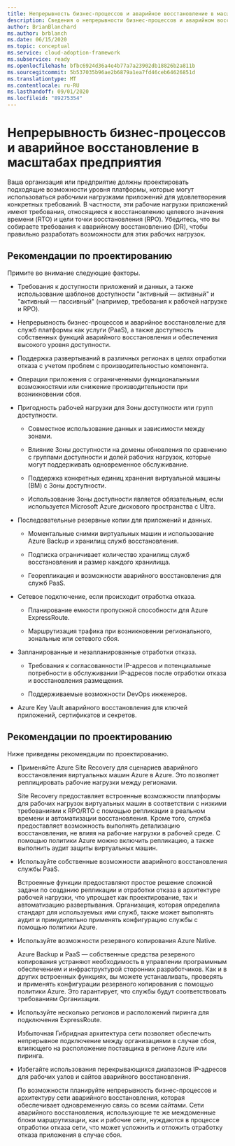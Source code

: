 ```yaml
---
title: Непрерывность бизнес-процессов и аварийное восстановление в масштабах предприятия
description: Сведения о непрерывности бизнес-процессов и аварийном восстановлении в рамках инфраструктуры внедрения Microsoft Cloud для Azure.
author: BrianBlanchard
ms.author: brblanch
ms.date: 06/15/2020
ms.topic: conceptual
ms.service: cloud-adoption-framework
ms.subservice: ready
ms.openlocfilehash: bfbc6924d36a4e4b77a7a23902db18826b2a811b
ms.sourcegitcommit: 5b537035b96ae2b6879a1ea7fd46ceb64626851d
ms.translationtype: MT
ms.contentlocale: ru-RU
ms.lasthandoff: 09/01/2020
ms.locfileid: "89275354"
---
```

# <a name="enterprise-scale-business-continuity-and-disaster-recovery"></a>Непрерывность бизнес-процессов и аварийное восстановление в масштабах предприятия

Ваша организация или предприятие должны проектировать подходящие возможности уровня платформы, которые могут использоваться рабочими нагрузками приложений для удовлетворения конкретных требований. В частности, эти рабочие нагрузки приложений имеют требования, относящиеся к восстановлению целевого значения времени (RTO) и цели точки восстановления (RPO). Убедитесь, что вы собираете требования к аварийному восстановлению (DR), чтобы правильно разработать возможности для этих рабочих нагрузок.

## <a name="design-considerations"></a>Рекомендации по проектированию

Примите во внимание следующие факторы.

- Требования к доступности приложений и данных, а также использование шаблонов доступности "активный — активный" и "активный — пассивный" (например, требования к рабочей нагрузке и RPO).

- Непрерывность бизнес-процессов и аварийное восстановление для служб платформы как услуги (PaaS), а также доступность собственных функций аварийного восстановления и обеспечения высокого уровня доступности.

- Поддержка развертываний в различных регионах в целях отработки отказа с учетом проблем с производительностью компонента.

- Операции приложения с ограниченными функциональными возможностями или снижение производительности при возникновении сбоя.

- Пригодность рабочей нагрузки для Зоны доступности или групп доступности.

  - Совместное использование данных и зависимости между зонами.

  - Влияние Зоны доступности на домены обновления по сравнению с группами доступности и долей рабочих нагрузок, которые могут поддерживать одновременное обслуживание.

  - Поддержка конкретных единиц хранения виртуальной машины (ВМ) с Зоны доступности.

  - Использование Зоны доступности является обязательным, если используется Microsoft Azure дискового пространства с Ultra.

- Последовательные резервные копии для приложений и данных.

  - Моментальные снимки виртуальных машин и использование Azure Backup и хранилищ служб восстановления.

  - Подписка ограничивает количество хранилищ служб восстановления и размер каждого хранилища.

  - Георепликация и возможности аварийного восстановления для служб PaaS.

- Сетевое подключение, если происходит отработка отказа.

  - Планирование емкости пропускной способности для Azure ExpressRoute.

  - Маршрутизация трафика при возникновении регионального, зональные или сетевого сбоя.

- Запланированные и незапланированные отработки отказа.

  - Требования к согласованности IP-адресов и потенциальные потребности в обслуживании IP-адресов после отработки отказа и восстановления размещения.

  - Поддерживаемые возможности DevOps инженеров.

- Azure Key Vault аварийного восстановления для ключей приложений, сертификатов и секретов.

## <a name="design-recommendations"></a>Рекомендации по проектированию

Ниже приведены рекомендации по проектированию.

- Применяйте Azure Site Recovery для сценариев аварийного восстановления виртуальных машин Azure в Azure. Это позволяет реплицировать рабочие нагрузки между регионами.

  Site Recovery предоставляет встроенные возможности платформы для рабочих нагрузок виртуальных машин в соответствии с низкими требованиями к RPO/RTO с помощью репликации в реальном времени и автоматизации восстановления. Кроме того, служба предоставляет возможность выполнять детализацию восстановления, не влияя на рабочие нагрузки в рабочей среде. С помощью политики Azure можно включить репликацию, а также выполнить аудит защиты виртуальных машин.

- Используйте собственные возможности аварийного восстановления службы PaaS.

  Встроенные функции предоставляют простое решение сложной задачи по созданию репликации и отработки отказа в архитектуре рабочей нагрузки, что упрощает как проектирование, так и автоматизацию развертывания. Организация, которая определила стандарт для используемых ими служб, также может выполнять аудит и принудительно применять конфигурацию службы с помощью политики Azure.

- Используйте возможности резервного копирования Azure Native.

  Azure Backup и PaaS — собственные средства резервного копирования устраняют необходимость в управлении программным обеспечением и инфраструктурой сторонних разработчиков. Как и в других встроенных функциях, вы можете устанавливать, проверять и применять конфигурации резервного копирования с помощью политики Azure. Это гарантирует, что службы будут соответствовать требованиям Организации.

- Используйте несколько регионов и расположений пиринга для подключения ExpressRoute.

  Избыточная Гибридная архитектура сети позволяет обеспечить непрерывное подключение между организациями в случае сбоя, влияющего на расположение поставщика в регионе Azure или пиринга.

- Избегайте использования перекрывающихся диапазонов IP-адресов для рабочих узлов и сайтов аварийного восстановления.

  По возможности планируйте непрерывность бизнес-процессов и архитектуру сети аварийного восстановления, которая обеспечивает одновременную связь со всеми сайтами. Сети аварийного восстановления, использующие те же междоменные блоки маршрутизации, как и рабочие сети, нуждаются в процессе отработки отказа сети, что может усложнить и отложить отработку отказа приложения в случае сбоя.
